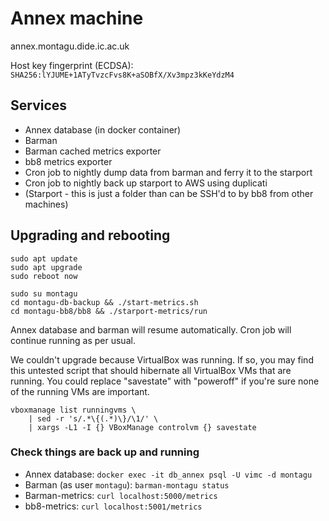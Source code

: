 # Annex machine
annex.montagu.dide.ic.ac.uk

Host key fingerprint (ECDSA): `SHA256:lYJUME+1ATyTvzcFvs8K+aSOBfX/Xv3mpz3kKeYdzM4`

## Services
* Annex database (in docker container)
* Barman
* Barman cached metrics exporter
* bb8 metrics exporter
* Cron job to nightly dump data from barman and ferry it to the starport
* Cron job to nightly back up starport to AWS using duplicati
* (Starport - this is just a folder than can be SSH'd to by bb8 from other machines)

## Upgrading and rebooting
```
sudo apt update
sudo apt upgrade
sudo reboot now

sudo su montagu
cd montagu-db-backup && ./start-metrics.sh
cd montagu-bb8/bb8 && ./starport-metrics/run

```
Annex database and barman will resume automatically. Cron job will continue running as per
usual.

We couldn't upgrade because VirtualBox was running. If so, you may find this
untested script that should hibernate all VirtualBox VMs that are running. You
could replace "savestate" with "poweroff" if you're sure none of the running VMs
are important.

```
vboxmanage list runningvms \
    | sed -r 's/.*\{(.*)\}/\1/' \
    | xargs -L1 -I {} VBoxManage controlvm {} savestate
```
### Check things are back up and running
* Annex database: `docker exec -it db_annex psql -U vimc -d montagu`
* Barman (as user `montagu`): `barman-montagu status`
* Barman-metrics: `curl localhost:5000/metrics`
* bb8-metrics: `curl localhost:5001/metrics`
